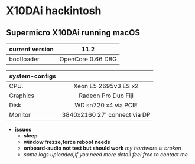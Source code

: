 # X10DAi hackintosh
## Supermicro X10DAi running macOS
|current version|11.2|
|:-|-|
|bootloader|OpenCore 0.66 DBG|

|system-configs||
|:-|:-:|
|CPU.|Xeon E5 2695v3 ES x2|
|Graphics|Radeon Pro Duo Fiji |
|Disk|WD sn720 x4 via PCIE|
|Monitor|3840x2160 27' connect via DP|
* __issues__ 
  * __sleep__
  * __window frezze,force reboot needs__
  * __onboard-audio not test but should work__ *my hardware is broken*
  * _some logs uploaded,if you need more detail feel free to contact me._
